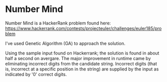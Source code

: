 # Number Mind
Number Mind is a HackerRank problem found here: https://www.hackerrank.com/contests/projecteuler/challenges/euler185/problem

I've used Genetic Algorithm (GA) to approach the solution.

Using the sample input found on Hackerrank; the solution is found in about half a second on avergare. The major improvement in runtime came by eliminating incorrect digits from the candidate string. Incorrect digits (that is, incorrect at a specific position in the string) are supplied by the input as indicated by '0' correct digits.
